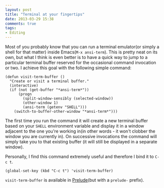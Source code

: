 ```yaml
---
layout: post
title: "Terminal at your fingertips"
date: 2013-03-29 15:38
comments: true
tags:
- Editing
---
```


Most of you probably know that you can run a terminal emulator(or
simply a shell for that matter) inside Emacs(`M-x ansi-term`).  This
is pretty neat on its own, but what I think is even better is to have
a quick way to jump to a particular terminal buffer reserved for the
occasional command invocation or two. I achieve this goal with the
following simple command:

``` elisp
(defun visit-term-buffer ()
  "Create or visit a terminal buffer."
  (interactive)
  (if (not (get-buffer "*ansi-term*"))
      (progn
        (split-window-sensibly (selected-window))
        (other-window 1)
        (ansi-term (getenv "SHELL")))
    (switch-to-buffer-other-window "*ansi-term*")))
```

The first time you run the command it will create a new terminal
buffer based on your `SHELL` environment variable and display it in a
window adjacent to the one you're working in(in other words - it won't
clobber the window you are currently in). On successive invocations
the command will simply take you to that existing buffer (it will
still be displayed in a separate window).

Personally, I find this command extremely useful and therefore I bind
it to `C-c t`.

``` elisp
(global-set-key (kbd "C-c t") 'visit-term-buffer)
```

`visit-term-buffer` is available in
[Prelude](https://github.com/bbatsov/prelude)(but with a `prelude-`
prefix).
